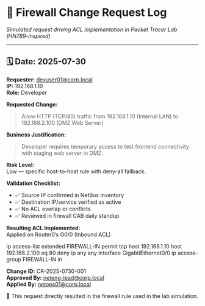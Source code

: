 # 🔐 Firewall Change Request Log  
_Simulated request driving ACL implementation in Packet Tracer Lab (HN789-inspired)_

---

## 🗓️ Date: 2025-07-30  
**Requester:** devuser01@corp.local  
**IP:** 192.168.1.10  
**Role:** Developer  

**Requested Change:**  
> Allow HTTP (TCP/80) traffic from 192.168.1.10 (Internal LAN) to 192.168.2.100 (DMZ Web Server)

**Business Justification:**  
> Developer requires temporary access to test frontend connectivity with staging web server in DMZ.

**Risk Level:**  
Low — specific host-to-host rule with deny-all fallback.

**Validation Checklist:**  
- ✅ Source IP confirmed in NetBox inventory  
- ✅ Destination IP/service verified as active  
- ✅ No ACL overlap or conflicts  
- ✅ Reviewed in firewall CAB daily standup  

**Resulting ACL Implemented:**  
Applied on Router0’s G0/0 (Inbound ACL)


ip access-list extended FIREWALL-IN
 permit tcp host 192.168.1.10 host 192.168.2.100 eq 80
 deny ip any any
interface GigabitEthernet0/0
 ip access-group FIREWALL-IN in


**Change ID:** CR-2025-0730-001  
**Approved By:** neteng-lead@corp.local  
**Applied By:** netops01@corp.local  

🧩 This request directly resulted in the firewall rule used in the lab simulation.
